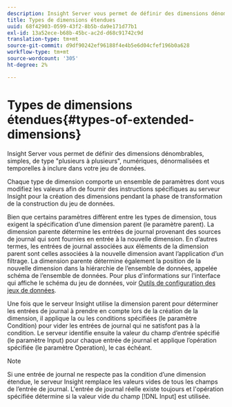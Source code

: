 ```yaml
---
description: Insight Server vous permet de définir des dimensions dénombrables, simples, de type "plusieurs à plusieurs", numériques, dénormalisées et temporelles à inclure dans votre jeu de données.
title: Types de dimensions étendues
uuid: 68f42903-0599-43f2-8b5b-da9e171d77b1
exl-id: 13a52ece-b68b-45bc-ac2d-d68c91742c9d
translation-type: tm+mt
source-git-commit: d9df90242ef96188f4e4b5e6d04cfef196b0a628
workflow-type: tm+mt
source-wordcount: '305'
ht-degree: 2%

---
```


# Types de dimensions étendues{#types-of-extended-dimensions}

Insight Server vous permet de définir des dimensions dénombrables, simples, de type &quot;plusieurs à plusieurs&quot;, numériques, dénormalisées et temporelles à inclure dans votre jeu de données.

Chaque type de dimension comporte un ensemble de paramètres dont vous modifiez les valeurs afin de fournir des instructions spécifiques au serveur Insight pour la création des dimensions pendant la phase de transformation de la construction du jeu de données.

Bien que certains paramètres diffèrent entre les types de dimension, tous exigent la spécification d’une dimension parent (le paramètre parent). La dimension parente détermine les entrées de journal provenant des sources de journal qui sont fournies en entrée à la nouvelle dimension. En d’autres termes, les entrées de journal associées aux éléments de la dimension parent sont celles associées à la nouvelle dimension avant l’application d’un filtrage. La dimension parente détermine également la position de la nouvelle dimension dans la hiérarchie de l’ensemble de données, appelée schéma de l’ensemble de données. Pour plus d&#39;informations sur l&#39;interface qui affiche le schéma du jeu de données, voir [Outils de configuration des jeux de données](../../../../home/c-dataset-const-proc/c-dataset-config-tools/c-dataset-config-tools.md#concept-6e058b7691834cf79dcfd1573f78d4f5).

Une fois que le serveur Insight utilise la dimension parent pour déterminer les entrées de journal à prendre en compte lors de la création de la dimension, il applique la ou les conditions spécifiées (le paramètre Condition) pour vider les entrées de journal qui ne satisfont pas à la condition. Le serveur identifie ensuite la valeur du champ d’entrée spécifié (le paramètre Input) pour chaque entrée de journal et applique l’opération spécifiée (le paramètre Operation), le cas échéant.

>[!NOTE]
>
>Si une entrée de journal ne respecte pas la condition d’une dimension étendue, le serveur Insight remplace les valeurs vides de tous les champs de l’entrée de journal. L&#39;entrée de journal réelle existe toujours et l&#39;opération spécifiée détermine si la valeur vide du champ [!DNL Input] est utilisée.
